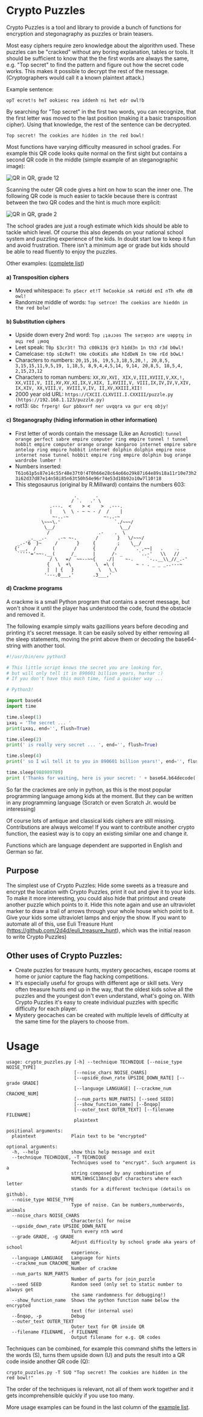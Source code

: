 # Crypto Puzzles

Crypto Puzzles is a tool and library to provide a bunch of functions for encryption and stegonagraphy as puzzles or brain teasers. 

Most easy ciphers require zero knowledge about the algorithm used. These puzzles can be "cracked" without any boring explanation, tables or tools. It should be sufficient to know that the the first words are always the same, e.g. "Top secret" to find the pattern and figure out how the secret code works. This makes it possible to decrypt the rest of the message. (Cryptographers would call it a known plaintext attack.) 

Example sentence:

  ```opT ecret!s heT ookiesc rea iddenh ni het edr owl!b```

By searching for "Top secret" in the first two words, you can recognize, that the first letter was moved to the last position (making it a basic transposition cipher). Using that knowledge, the rest of the sentence can be decrypted.

 ```Top secret! The cookies are hidden in the red bowl!```
 
Most functions have varying difficulty measured in school grades. For example this QR code looks quite normal on the first sight but contains a second QR code in the middle (simple example of an steganographic image):

![QR in QR, grade 12](examples/qr_in_qr_grade_12.png)

Scanning the outer QR code gives a hint on how to scan the inner one. The following QR code is much easier to tackle because there is contrast between the two QR codes and the hint is much more explicit:

![QR in QR, grade 2](examples/qr_in_qr_grade_2.png)

The school grades are just a rough estimate which kids should be able to tackle which level. Of course this also depends on your national school system and puzzling experience of the kids. In doubt start low to keep it fun and avoid frustration. There isn't a minimum age or grade but kids should be able to read fluently to enjoy the puzzles.

Other examples:
([complete list](<https://htmlpreview.github.io/?https://github.com/2d4d/crypto_puzzles/blob/master/examples/Examples.html>))

#### a) Transposition ciphers

* Moved whitespace: ```To pSecr et!T heCookie sA reHidd enI nTh eRe dB owl!```
* Randomize middle of words: ```Top setrce! The coekios are hieddn in the red bolw!```

#### b) Substitution ciphers

* Upside down every 2nd word: ```Top ¡ʇǝɹɔǝs The sǝᴉʞooɔ are uǝppᴉɥ in ǝɥʇ red ¡ꞁʍoq```
* Leet speak: ```T0p $3cr3t! Th3 c00k13$ @r3 h1dd3n 1n th3 r3d b0wl!```
* Camelcase: ```tOp sEcReT! tHe cOoKiEs aRe hIdDeN In tHe rEd bOwL!```
* Characters to numbers: ```20,15,16, 19,5,3,18,5,20,!, 20,8,5, 3,15,15,11,9,5,19, 1,18,5, 8,9,4,4,5,14, 9,14, 20,8,5, 18,5,4, 2,15,23,12```
* Characters to roman numbers: ```XX,XV,XVI, XIX,V,III,XVIII,V,XX,!, XX,VIII,V, III,XV,XV,XI,IX,V,XIX, I,XVIII,V, VIII,IX,IV,IV,V,XIV, IX,XIV, XX,VIII,V, XVIII,V,IV, II,XV,XXIII,XII!```
* 2000 year old URL: ```https://CXCII.CLXVIII.I.CXXIII/puzzle.py (https://192.168.1.123/puzzle.py)```
* rot13: ```Gbc frperg! Gur pbbxvrf ner uvqqra va gur erq objy!```

#### c) Steganography (hiding information in other information)

* First letter of words contain the message (Like an Acrostic): ```tunnel orange perfect sabre empire computer ring empire tunnel ! tunnel hobbit empire computer orange orange kangaroo internet empire sabre antelop ring empire hobbit internet dolphin dolphin empire nose internet nose tunnel hobbit empire ring empire dolphin bug orange wardrobe lumber !```
* Numbers inserted: ```T61o61p5s87e14c55r48e37t0!4T0h66e28c64o66o29k87i64e89s18a11r10e73h23i62d37d87e14n58i85n63t50h54e96r74e53d18b92o10w7l10!18```
* This stegosaurus (original by R.Millward) contains the numbers 603:
```
                         .       .
                        / `.   .' \
                .---.  <    > <    >  .---.
                |    \  \ - ~ ~ - /  /    |
                 ~-..-~             ~-..-~
             \~~~\.'                    `./~~~/
              \__/                        \__/
               /                  .-    .  \
        _._ _.-    .-~ ~-.       /       }   \/~~~/
    _.-'6  }~     /       }     {        ;    \__/
   {'__,  /      (       /      {       /      `. ,~~|   .     .
    `''''='~~-.__(      /_      |      /- _      `..-'   \\   //
                / \   =/  ~~--~~{    ./|    ~-.     `-..__\\_//_.-'
               {   \  +\         \  =\ (        ~ - . _ _ _..---~
               |  | {   }         \   \_\
              '---.0___,'       .3___,'       
```


#### d) Crackme programs
 
A crackme is a small Python program that contains a secret message, but won't show it until the player has understood the code, found the obstacle and removed it. 

The following example simply waits gazillions years before decoding and printing it's secret message. It can be easily solved by either removing all the sleep statements, moving the print above them or decoding the base64-string with another tool.

```python
#!/usr/bin/env python3

# This little script knows the secret you are looking for,
# but will only tell it in 890601 billion years, harhar :)
# If you don't have this much time, find a quicker way ...

# Python3!

import base64
import time

time.sleep(1)
ʇxǝʇ = 'The secret ... '
print(ʇxǝʇ, end='', flush=True)

time.sleep(2)
print(' is really very secret ... ', end='', flush=True)

time.sleep(4)
print(' so I wil tell it to you in 890601 billion years!', end='', flush=True)

time.sleep(988989789)
print ('Thanks for waiting, here is your secret: ' + base64.b64decode('VG9wIHNlY3JldCEgVGhlIGNvb2tpZXMgYXJlIGhpZGRlbiBpbiB0aGUgcmVkIGJvd2wh').decode('utf8'))
```
 
So far the crackmes are only in python, as this is the most popular programming language among kids at the moment. But they can be written in any programming language (Scratch or even Scratch Jr. would be interessing)

Of course lots of antique and classical kids ciphers are still missing. Contributions are always welcome! If you want to contribute another crypto function, the easiest way is to copy an existing similar one and change it.

Functions which are language dependent are supported in English and German so far.

## Purpose

The simplest use of Crypto Puzzles: Hide some sweets as a treasure and encrypt the location with Crypto Puzzles, print it out and give it to your kids. To make it more interesting, you could also hide that printout and create another puzzle which points to it. Hide this note again and use an ultraviolet marker to draw a trail of arrows through your whole house which point to it. Give your kids some ultraviolet lamps and enjoy the show. If you want to automate all of this, use Euli Treasure Hunt (<https://github.com/2d4d/euli_treasure_hunt>), which was the initial reason to write Crypto Puzzles)

## Other uses of Crypto Puzzles:
* Create puzzles for treasure hunts, mystery geocaches, escape rooms at home or junior capture the flag hacking competitions.
* It's especially useful for groups with different age or skill sets. Very often treasure hunts end up in the way, that the oldest kids solve all the puzzles and the youngest don't even understand, what's going on. With Crypto Puzzles it's easy to create individual puzzles with specific difficulty for each player.
* Mystery geocaches can be created with multiple levels of difficulty at the same time for the players to choose from.

# Usage
```
usage: crypto_puzzles.py [-h] --technique TECHNIQUE [--noise_type NOISE_TYPE]
                         [--noise_chars NOISE_CHARS]
                         [--upside_down_rate UPSIDE_DOWN_RATE] [--grade GRADE]
                         [--language LANGUAGE] [--crackme_num CRACKME_NUM]
                         [--num_parts NUM_PARTS] [--seed SEED]
                         [--show_function_name] [--ƃnqǝp]
                         [--outer_text OUTER_TEXT] [--filename FILENAME]
                         plaintext

positional arguments:
  plaintext             Plain text to be "encrypted"

optional arguments:
  -h, --help            show this help message and exit
  --technique TECHNIQUE, -T TECHNIQUE
                        Techniques used to "encrypt". Such argument is a
                        string composed by any combination of
                        NUMLlWmSC13AncjqQuf characters where each letter
                        stands for a different technique (details on github).
  --noise_type NOISE_TYPE
                        Type of noise. Can be numbers,numberwords, animals
  --noise_chars NOISE_CHARS
                        Character(s) for noise
  --upside_down_rate UPSIDE_DOWN_RATE
                        Turn every nth word
  --grade GRADE, -g GRADE
                        Adjust difficulty by school grade aka years of school
                        experience.
  --language LANGUAGE   Language for hints
  --crackme_num CRACKME_NUM
                        Number of crackme
  --num_parts NUM_PARTS
                        Number of parts for join_puzzle
  --seed SEED           Random seed (only set to static number to always get
                        the same randomness for debugging!)
  --show_function_name  Shows the python function name below the encrypted
                        text (for internal use)
  --ƃnqǝp, -p           Debug
  --outer_text OUTER_TEXT
                        Outer text for QR inside QR
  --filename FILENAME, -f FILENAME
                        Output filename for e.g. QR codes
```

Techniques can be combined, for example this command shifts the letters in the words (S), turns them upside down (U) and puts the result into a QR code inside another QR code (Q):
```
crypto_puzzles.py -T SUQ "Top secret! The cookies are hidden in the red bowl!"
```
The order of the techniques is relevant, not all of them work together and it gets incomprehensible quickly if you use too many.

More usage examples can be found in the last column of the [example list](<https://htmlpreview.github.io/?https://github.com/2d4d/crypto_puzzles/blob/master/examples/Examples.html>).

